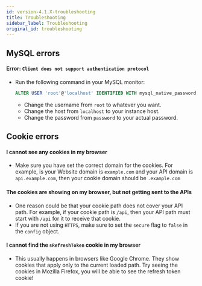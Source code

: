 ```yaml
---
id: version-4.1.X-troubleshooting
title: Troubleshooting
sidebar_label: Troubleshooting
original_id: troubleshooting
---
```


## MySQL errors
#### Error: ```Client does not support authentication protocol```
- Run the following command in your MySQL monitor:
  ```SQL
  ALTER USER 'root'@'localhost' IDENTIFIED WITH mysql_native_password BY 'password'
  ```
    - Change the username from ```root``` to whatever you want.
    - Change the host from ```localhost``` to your instance host.
    - Change the password from ```password``` to your actual password.

## Cookie errors
#### I cannot see any cookies in my browser
- Make sure you have set the correct domain for the cookies. For example, is your Website domain is ```example.com``` and your API domain is ```api.example.com```, then your cookie domain should be ```.example.com```

#### The cookies are showing on my browser, but not getting sent to the APIs
- One reason could be that your cookie path does not cover your API path. For example, if your cookie path is ```/api```, then your API path must start with ```/api``` for it to receive that cookie.
- If you are not using ```HTTPS```, make sure to set the ```secure``` flag to ```false``` in the ```config``` object.

#### I cannot find the ```sRefreshToken``` cookie in my browser
- This usually happens in browsers like Google Chrome. They show cookies that apply only to the current loaded path. Try seeing the cookies in Mozilla Firefox, you will be able to see the refresh token cookie!